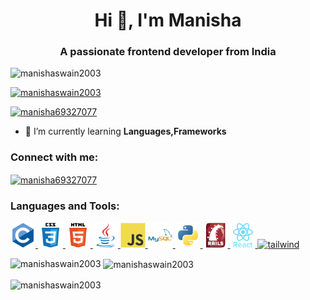 <h1 align="center">Hi 👋, I'm Manisha</h1>
<h3 align="center">A passionate frontend developer from India</h3>

<p align="left"> <img src="https://komarev.com/ghpvc/?username=manishaswain2003&label=Profile%20views&color=0e75b6&style=flat" alt="manishaswain2003" /> </p>

<p align="left"> <a href="https://github.com/ryo-ma/github-profile-trophy"><img src="https://github-profile-trophy.vercel.app/?username=manishaswain2003" alt="manishaswain2003" /></a> </p>

<p align="left"> <a href="https://twitter.com/manisha69327077" target="blank"><img src="https://img.shields.io/twitter/follow/manisha69327077?logo=twitter&style=for-the-badge" alt="manisha69327077" /></a> </p>

- 🌱 I’m currently learning **Languages,Frameworks**

<h3 align="left">Connect with me:</h3>
<p align="left">
<a href="https://twitter.com/manisha69327077" target="blank"><img align="center" src="https://raw.githubusercontent.com/rahuldkjain/github-profile-readme-generator/master/src/images/icons/Social/twitter.svg" alt="manisha69327077" height="30" width="40" /></a>
</p>

<h3 align="left">Languages and Tools:</h3>
<p align="left"> <a href="https://www.cprogramming.com/" target="_blank" rel="noreferrer"> <img src="https://raw.githubusercontent.com/devicons/devicon/master/icons/c/c-original.svg" alt="c" width="40" height="40"/> </a> <a href="https://www.w3schools.com/css/" target="_blank" rel="noreferrer"> <img src="https://raw.githubusercontent.com/devicons/devicon/master/icons/css3/css3-original-wordmark.svg" alt="css3" width="40" height="40"/> </a> <a href="https://www.w3.org/html/" target="_blank" rel="noreferrer"> <img src="https://raw.githubusercontent.com/devicons/devicon/master/icons/html5/html5-original-wordmark.svg" alt="html5" width="40" height="40"/> </a> <a href="https://www.java.com" target="_blank" rel="noreferrer"> <img src="https://raw.githubusercontent.com/devicons/devicon/master/icons/java/java-original.svg" alt="java" width="40" height="40"/> </a> <a href="https://developer.mozilla.org/en-US/docs/Web/JavaScript" target="_blank" rel="noreferrer"> <img src="https://raw.githubusercontent.com/devicons/devicon/master/icons/javascript/javascript-original.svg" alt="javascript" width="40" height="40"/> </a> <a href="https://www.mysql.com/" target="_blank" rel="noreferrer"> <img src="https://raw.githubusercontent.com/devicons/devicon/master/icons/mysql/mysql-original-wordmark.svg" alt="mysql" width="40" height="40"/> </a> <a href="https://www.python.org" target="_blank" rel="noreferrer"> <img src="https://raw.githubusercontent.com/devicons/devicon/master/icons/python/python-original.svg" alt="python" width="40" height="40"/> </a> <a href="https://rubyonrails.org" target="_blank" rel="noreferrer"> <img src="https://raw.githubusercontent.com/devicons/devicon/master/icons/rails/rails-original-wordmark.svg" alt="rails" width="40" height="40"/> </a> <a href="https://reactjs.org/" target="_blank" rel="noreferrer"> <img src="https://raw.githubusercontent.com/devicons/devicon/master/icons/react/react-original-wordmark.svg" alt="react" width="40" height="40"/> </a> <a href="https://tailwindcss.com/" target="_blank" rel="noreferrer"> <img src="https://www.vectorlogo.zone/logos/tailwindcss/tailwindcss-icon.svg" alt="tailwind" width="40" height="40"/> </a> </p>

<p><img align="left" src="https://github-readme-stats.vercel.app/api/top-langs?username=manishaswain2003&show_icons=true&locale=en&layout=compact" alt="manishaswain2003" /></p>

<p>&nbsp;<img align="center" src="https://github-readme-stats.vercel.app/api?username=manishaswain2003&show_icons=true&locale=en" alt="manishaswain2003" /></p>

<p><img align="center" src="https://github-readme-streak-stats.herokuapp.com/?user=manishaswain2003&" alt="manishaswain2003" /></p>
